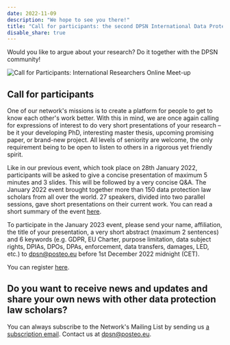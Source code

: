```yaml
---
date: 2022-11-09
description: "We hope to see you there!"
title: "Call for participants: the second DPSN International Data Protection Day work-in-progress event will take place on Friday 27th January 2023 online"
disable_share: true
---
```


Would you like to argue about your research? Do it together with the DPSN community!

![Call for Participants: International Researchers Online Meet-up](https://user-images.githubusercontent.com/116156905/200795314-cec98b0f-ffa5-4d98-ab2e-bc73015df485.png)


## Call for participants ##

One of our network's missions is to create a platform for people to get to know each other's work better. With this in mind, we are once again calling for expressions of interest to do very short presentations of your research – be it your developing PhD, interesting master thesis, upcoming promising paper, or brand-new project. All levels of seniority are welcome, the only requirement being to be open to listen to others in a rigorous yet friendly spirit.

Like in our previous event, which took place on 28th January 2022, participants will be asked to give a concise presentation of maximum 5 minutes and 3 slides. This will be followed by a very concise Q&A. The January 2022 event brought together more than 150 data protection law scholars from all over the world. 27 speakers, divided into two parallel sessions, gave short presentations on their current work. You can read a short summary of the event [here](https://dataprotectionscholars.network/post/data-protection-day-event/).

To participate in the January 2023 event, please send your name, affiliation, the title of your presentation, a very short abstract (maximum 2 sentences) and 6 keywords (e.g. GDPR, EU Charter, purpose limitation, data subject rights, DPIAs, DPOs, DPAs, enforcement, data transfers, damages, LED, etc.) to dpsn@posteo.eu before 1st December 2022 midnight (CET). 

You can register [here](https://tilburguniversity.zoom.us/meeting/register/tJcufuugqTguGtWRddLzTCUx06mNBtr-jb6v).

## Do you want to receive news and updates and share your own news with other data protection law scholars? ## 
You can always subscribe to the Network's Mailing List by sending us [a subscription email](mailto:data-protection-scholars-join@lists.uvt.nl?subject=subscribe&body=subscribe). Contact us at [dpsn@posteo.eu](mailto:dpsn@posteo.eu).

